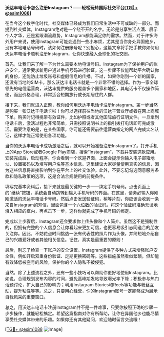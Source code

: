 **沃达丰电话卡怎么注册Instagram？——轻松玩转国际社交平台[[TG💪+ @esim1088](https://t.me/s/esim1088)]**

在当今这个数字化时代，社交媒体已经成为我们日常生活中不可或缺的一部分。而提到社交媒体，Instagram绝对是一个绕不开的名字。无论是分享生活点滴、展示个人才华，还是紧跟潮流趋势，Instagram都能满足你的需求。然而，对于许多海外用户来说，使用Instagram可能会遇到一些小麻烦，尤其是当你身处异国他乡，没有本地电话号码时，该如何注册账号呢？别担心，这篇文章将手把手教你如何用沃达丰电话卡顺利注册Instagram，让你快速融入全球化的社交圈。

首先，让我们来了解一下为什么需要本地电话号码。Instagram为了保护用户的账户安全，通常要求新用户通过手机号码进行验证。这一步骤不仅能帮助平台确认你的身份，还能防止垃圾账号和虚假信息的传播。不过，如果你刚到一个新的国家，还没有当地的SIM卡，那么沃达丰电话卡就是一个非常不错的选择。作为一家全球领先的电信运营商，沃达丰提供的服务覆盖多个国家和地区，其电话卡不仅操作简便，而且价格合理，非常适合短期旅行或长期居住的人群。

接下来，我们就进入正题，教你如何用沃达丰电话卡注册Instagram。第一步当然是购买一张沃达丰电话卡啦！你可以选择前往当地的沃达丰营业厅或者在网上商城下单。购买时记得携带有效证件，比如护照或者其他国际旅行证明文件。一旦拿到电话卡后，激活过程也非常简单，只需按照说明书上的指引拨打电话即可完成激活。需要注意的是，在某些国家，你可能还需要前往运营商指定的网点完成实名认证，这样才能正常使用各项功能。

当你的沃达丰电话卡成功激活之后，就可以开始准备注册Instagram了。打开手机上的App Store或者Google Play商店，搜索“Instagram”，下载并安装这款应用。安装完成后，启动程序，你会看到一个欢迎界面，上面会提示你输入电子邮箱地址、设置密码以及填写用户名等基本信息。这里建议大家尽量使用真实的信息，因为这些信息将直接影响到你在平台上的社交体验。此外，不要忘记勾选同意服务条款和隐私政策的选项，这是合法合规使用的前提条件。

填写完基本资料后，接下来就是最关键的一步——绑定手机号码。点击页面上的“继续”按钮，系统会自动跳转到输入手机号码的界面。在这里，请务必输入你刚刚激活的沃达丰电话卡号码。然后点击发送验证码，稍等片刻，你应该会收到一条来自Instagram的短信，里面包含一个六位数的验证码。将这个验证码准确无误地填入相应的框内，再点击下一步，这样你就完成了手机号码的绑定。

完成以上步骤后，Instagram还会要求你上传头像和个人简介。虽然这不是强制性的，但拥有完整的个人信息会让你看起来更加可信，也更容易吸引志同道合的朋友关注你。因此，不妨花点时间挑选一张有代表性的照片作为头像，并简短地介绍自己的兴趣爱好或者其他相关信息。记住，真实是最重要的原则！

最后，别忘了检查一下账户的安全设置。Instagram提供了多种方式来增强账户安全性，例如开启双重身份验证、定期更换密码等。这些措施虽然看似繁琐，但却能有效降低被盗号的风险，保护你的个人隐私不被侵犯。

当然，除了上述流程之外，还有一些小技巧可以帮助你更好地使用Instagram。比如说，合理规划发布内容的时间，避免高峰期发帖导致曝光率下降；积极参与热门话题讨论，扩大自己的影响力；利用Instagram Stories和Reels等功能与粉丝互动，提升粘性等等。总之，只要用心经营，你的Instagram账号一定能够成为展示自我风采的重要窗口。

总之，用沃达丰电话卡注册Instagram并不是一件难事，只要你按照正确的步骤一步步操作，就能轻松搞定。希望这篇指南对你有所帮助，让你在异国他乡也能尽情享受社交媒体带来的乐趣。如果你还有其他疑问，欢迎随时留言交流哦！

[[TG💪+ @esim1088](https://t.me/s/esim1088) ![Image](https://i.postimg.cc/4NQfJmqS/Snipaste-2025-05-13-00-14-12.png)]